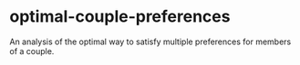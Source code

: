 # optimal-couple-preferences
An analysis of the optimal way to satisfy multiple preferences for members of a couple. 
